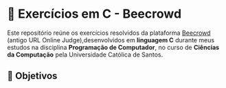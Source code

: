 # 🧠 Exercícios em C - Beecrowd 

Este repositório reúne os exercícios resolvidos da plataforma [Beecrowd](https://www.beecrowd.com.br/) (antigo URL Online Judge),desenvolvidos em **linguagem C** durante meus estudos na disciplina **Programação de Computador**, no curso de **Ciências da Computação** pela Universidade Católica de Santos.

## 📌 Objetivos
